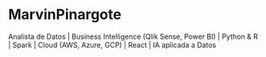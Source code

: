 # MarvinPinargote
Analista de Datos | Business Intelligence (Qlik Sense, Power BI) | Python &amp; R | Spark | Cloud (AWS, Azure, GCP) | React | IA aplicada a Datos

